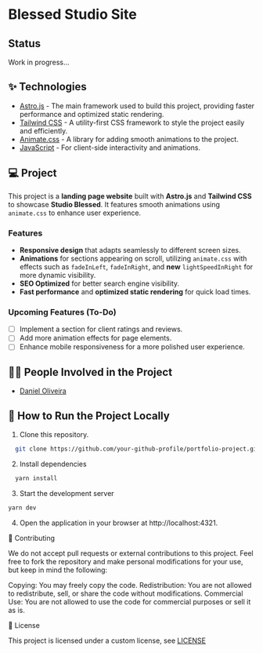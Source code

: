 # Blessed Studio Site

## Status

Work in progress...

## ✨ Technologies

- [Astro.js](https://astro.build/) - The main framework used to build this project, providing faster performance and optimized static rendering.
- [Tailwind CSS](https://tailwindcss.com/) - A utility-first CSS framework to style the project easily and efficiently.
- [Animate.css](https://animate.style/) - A library for adding smooth animations to the project.
- [JavaScript](https://developer.mozilla.org/en-US/docs/Web/JavaScript) - For client-side interactivity and animations.

## 💻 Project

This project is a **landing page website** built with **Astro.js** and **Tailwind CSS** to showcase **Studio Blessed**. It features smooth animations using `animate.css` to enhance user experience.

### Features
- **Responsive design** that adapts seamlessly to different screen sizes.
- **Animations** for sections appearing on scroll, utilizing `animate.css` with effects such as `fadeInLeft`, `fadeInRight`, and **new** `lightSpeedInRight` for more dynamic visibility.
- **SEO Optimized** for better search engine visibility.
- **Fast performance** and **optimized static rendering** for quick load times.

### Upcoming Features (To-Do)

- [ ] Implement a section for client ratings and reviews.
- [ ] Add more animation effects for page elements.
- [ ] Enhance mobile responsiveness for a more polished user experience.

## 🧑‍💻 People Involved in the Project

- [Daniel Oliveira](https://github.com/danielbarrosdeoliveira)

## 🚀 How to Run the Project Locally

1. Clone this repository.
```bash
  git clone https://github.com/your-github-profile/portfolio-project.git
```
2. Install dependencies
```bash
  yarn install
```

3. Start the development server
```bash
yarn dev
```

4. Open the application in your browser at http://localhost:4321.

👥 Contributing

We do not accept pull requests or external contributions to this project. Feel free to fork the repository and make personal modifications for your use, but keep in mind the following:

Copying: You may freely copy the code.
Redistribution: You are not allowed to redistribute, sell, or share the code without modifications.
Commercial Use: You are not allowed to use the code for commercial purposes or sell it as is.

📜 License

This project is licensed under a custom license, see [LICENSE](https://github.com/danielbarrosdeoliveira/site-studio-blessed/blob/master/LICENSE)